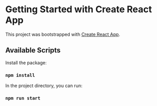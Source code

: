 # Getting Started with Create React App

This project was bootstrapped with [Create React App](https://github.com/facebook/create-react-app).

## Available Scripts

Install the package:

### `npm install`

In the project directory, you can run:

### `npm run start`

